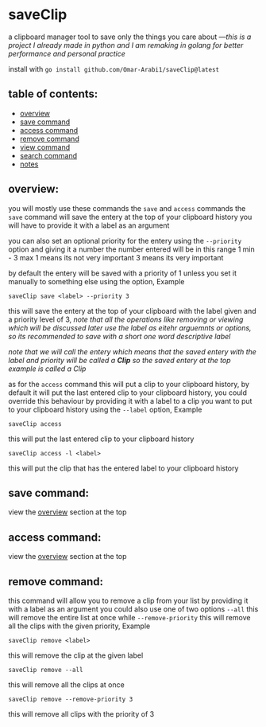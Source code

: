 # saveClip
a clipboard manager tool to save only the things you care about —*this is a project I already made in python and I am remaking in golang for better performance and personal practice*


install with `go install github.com/Omar-Arabi1/saveClip@latest`

## table of contents:
- [overview](#overview)
- [save command](#save-command)
- [access command](#access-command)
- [remove command](#remove-command)
- [view command](#view-command)
- [search command](#search-command)
- [notes](#notes)

## overview:
you will mostly use these commands the `save` and `access` commands
the `save` command will save the entery at the top of your clipboard history
you will have to provide it with a label as an argument


you can also set an optional priority for the entery using the `--priority` option
and giving it a number the number entered will be in this range 1 min - 3 max
1 means its not very important 3 means its very important


by default the entery will be saved with a priority of 1 unless you set it manually
to something else using the option, Example


`saveClip save <label> --priority 3`


this will save the entery at the top of your clipboard with the label given and a priority
level of 3, *note that all the operations like removing or viewing which will be discussed later
use the label as eitehr arguemnts or options, so its recommended to save with a short one word descriptive 
label*


*note that we will call the entery which means that the saved entery with the label and priority will 
be called a **Clip** so the saved entery at the top example is called a Clip*


as for the `access` command this will put a clip to your clipboard history, by default it will put
the last entered clip to your clipboard history, you could override this behaviour by providing it with
a label to a clip you want to put to your clipboard history using the `--label` option, Example


`saveClip access`


this will put the last entered clip to your clipboard history


`saveClip access -l <label>`

this will put the clip that has the entered label to your clipboard history

## save command:
view the [overview](#overview) section at the top

## access command:
view the [overview](#overview) section at the top

## remove command:
this command will allow you to remove a clip from your list by providing it with a label as an argument
you could also use one of two options `--all` this will remove the entire list at once while `--remove-priority`
this will remove all the clips with the given priority, Example


`saveClip remove <label>`


this will remove the clip at the given label


`saveClip remove --all`


this will remove all the clips at once


`saveClip remove --remove-priority 3`


this will remove all clips with the priority of 3